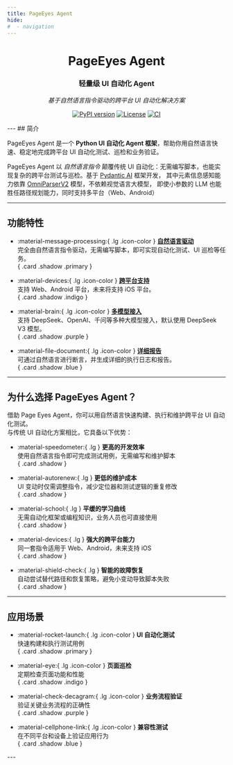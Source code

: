 ```yaml
---
title: PageEyes Agent
hide:
#  - navigation
---
```


<div align="center" markdown>

# **PageEyes Agent**

### 轻量级 UI 自动化 Agent  
*基于自然语言指令驱动的跨平台 UI 自动化解决方案*

[![PyPI version](https://img.shields.io/pypi/v/page-eyes)](https://pypi.org/project/page-eyes/) 
[![License](https://img.shields.io/github/license/tencentmusic/page-eyes-agent)](https://github.com/tencentmusic/page-eyes-agent/blob/master/LICENSE)
[![CI](https://img.shields.io/github/actions/workflow/status/tencentmusic/page-eyes-agent/ci.yml)](https://github.com/tencentmusic/page-eyes-agent/actions)


</div>
---
## 简介

PageEyes Agent 是一个 **Python UI 自动化 Agent 框架**，帮助你用自然语言快速、稳定地完成跨平台 UI 自动化测试、巡检和业务验证。

PageEyes Agent 以 *自然语言指令* 颠覆传统 UI 自动化：无需编写脚本，也能实现复杂的跨平台测试与巡检。基于 [Pydantic AI](https://ai.pydantic.dev/#why-use-pydanticai) 框架开发，
其中元素信息感知能力依靠 [OmniParserV2](https://huggingface.co/microsoft/OmniParser-v2.0) 模型，不依赖视觉语言大模型，
即使小参数的 LLM 也能胜任路径规划能力，同时支持多平台（Web、Android）

---

## 功能特性

<div class="grid cards" markdown>

- :material-message-processing:{ .lg .icon-color } **[自然语言驱动](guides/core-concepts.md)**  
  完全由自然语言指令驱动，无需编写脚本，即可实现自动化测试、UI 巡检等任务。  
  { .card .shadow .primary }

- :material-devices:{ .lg .icon-color } **[跨平台支持](getting-started/installation.md)**  
  支持 Web、Android 平台，未来将支持 iOS 平台。  
  { .card .shadow .indigo }

- :material-brain:{ .lg .icon-color } **[多模型接入](guides/core-concepts.md)**  
  支持 DeepSeek、OpenAI、千问等多种大模型接入，默认使用 DeepSeek V3 模型。  
  { .card .shadow .purple }

- :material-file-document:{ .lg .icon-color } **[详细报告](guides/core-concepts.md)**  
  可通过自然语言进行断言，并生成详细的执行日志和报告。  
  { .card .shadow .blue }

</div>

---

## 为什么选择 PageEyes Agent？

借助 Page Eyes Agent，你可以用自然语言快速构建、执行和维护跨平台 UI 自动化测试。  
与传统 UI 自动化方案相比，它具备以下优势：

<div class="grid cards" markdown>

- :material-speedometer:{ .lg } **更高的开发效率**  
  使用自然语言指令即可完成测试用例，无需编写和维护脚本  
  { .card .shadow }

- :material-autorenew:{ .lg } **更低的维护成本**  
  UI 变动时仅需调整指令，减少定位器和测试逻辑的重复修改  
  { .card .shadow }

- :material-school:{ .lg } **平缓的学习曲线**  
  无需自动化框架或编程知识，业务人员也可直接使用  
  { .card .shadow }

- :material-devices:{ .lg } **强大的跨平台能力**  
  同一套指令适用于 Web、Android，未来支持 iOS  
  { .card .shadow }

- :material-shield-check:{ .lg } **智能的故障恢复**  
  自动尝试替代路径和恢复策略，避免小变动导致脚本失败  
  { .card .shadow }

</div>


---

## 应用场景
<div class="grid cards" markdown>

- :material-rocket-launch:{ .lg .icon-color } **UI 自动化测试**  
  快速构建和执行测试用例  
  { .card .shadow .primary }

- :material-eye:{ .lg .icon-color } **页面巡检**  
  定期检查页面功能和性能  
  { .card .shadow .indigo }

- :material-check-decagram:{ .lg .icon-color } **业务流程验证**  
  验证关键业务流程的正确性  
  { .card .shadow .purple }

- :material-cellphone-link:{ .lg .icon-color } **兼容性测试**  
  在不同平台和设备上验证应用行为  
  { .card .shadow .blue }

</div>
---
